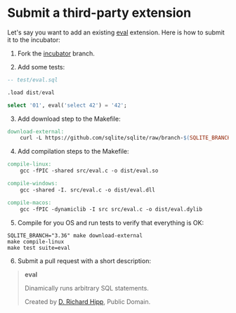 # Submit a third-party extension

Let's say you want to add an existing [eval](https://sqlite.org/src/file/ext/misc/eval.c) extension. Here is how to submit it to the incubator:

1. Fork the [incubator](https://github.com/nalgeon/sqlean/tree/incubator) branch.

2. Add some tests:

```sql
-- test/eval.sql

.load dist/eval

select '01', eval('select 42') = '42';
```

3. Add download step to the Makefile:

```Makefile
download-external:
	curl -L https://github.com/sqlite/sqlite/raw/branch-$(SQLITE_BRANCH)/ext/misc/eval.c --output src/eval.c
```

4. Add compilation steps to the Makefile:

```Makefile
compile-linux:
	gcc -fPIC -shared src/eval.c -o dist/eval.so

compile-windows:
	gcc -shared -I. src/eval.c -o dist/eval.dll

compile-macos:
	gcc -fPIC -dynamiclib -I src src/eval.c -o dist/eval.dylib
```

5. Compile for you OS and run tests to verify that everything is OK:

```shell
SQLITE_BRANCH="3.36" make download-external
make compile-linux
make test suite=eval
```

6. Submit a pull request with a short description:

> **eval**
>
> Dinamically runs arbitrary SQL statements.
>
> Created by [D. Richard Hipp](https://sqlite.org/src/file/ext/misc/eval.c), Public Domain.
